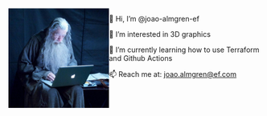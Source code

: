 <img src="https://github.com/joao-almgren-ef/joao-almgren-ef/blob/main/gandalf.jpg?raw=true" width=200 align=left>

👋 Hi, I’m @joao-almgren-ef

👀 I’m interested in 3D graphics

🌱 I’m currently learning how to use Terraform and Github Actions

📫 Reach me at: joao.almgren@ef.com

<!---
joao-almgren-ef/joao-almgren-ef is a ✨ special ✨ repository because its `README.md` (this file) appears on your GitHub profile.
You can click the Preview link to take a look at your changes.
--->
